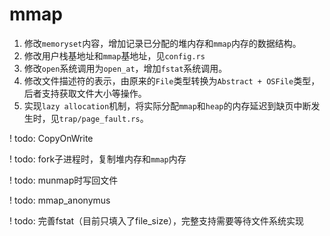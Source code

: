 # mmap

1. 修改`memoryset`内容，增加记录已分配的堆内存和`mmap`内存的数据结构。
2. 修改用户栈基地址和`mmap`基地址，见`config.rs`
3. 修改`open`系统调用为`open_at`，增加`fstat`系统调用。
4. 修改文件描述符的表示，由原来的`File`类型转换为`Abstract + OSFile`类型，后者支持获取文件大小等操作。
5. 实现`lazy allocation`机制，将实际分配`mmap`和`heap`的内存延迟到缺页中断发生时，见`trap/page_fault.rs`。

! todo: CopyOnWrite

! todo: fork子进程时，复制堆内存和`mmap`内存

! todo: munmap时写回文件

! todo: mmap_anonymus

! todo: 完善fstat（目前只填入了file_size），完整支持需要等待文件系统实现
